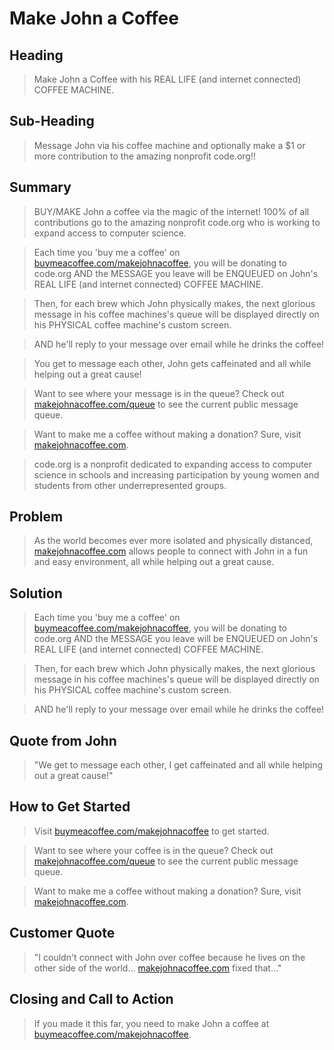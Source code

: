 # Make John a Coffee #
<!--
> This material was originally posted [here](http://www.quora.com/What-is-Amazons-approach-to-product-development-and-product-management). It is reproduced here for posterities sake.

There is an approach called "working backwards" that is widely used at Amazon. They work backwards from the customer, rather than starting with an idea for a product and trying to bolt customers onto it. While working backwards can be applied to any specific product decision, using this approach is especially important when developing new products or features.

For new initiatives a product manager typically starts by writing an internal press release announcing the finished product. The target audience for the press release is the new/updated product's customers, which can be retail customers or internal users of a tool or technology. Internal press releases are centered around the customer problem, how current solutions (internal or external) fail, and how the new product will blow away existing solutions.

If the benefits listed don't sound very interesting or exciting to customers, then perhaps they're not (and shouldn't be built). Instead, the product manager should keep iterating on the press release until they've come up with benefits that actually sound like benefits. Iterating on a press release is a lot less expensive than iterating on the product itself (and quicker!).

If the press release is more than a page and a half, it is probably too long. Keep it simple. 3-4 sentences for most paragraphs. Cut out the fat. Don't make it into a spec. You can accompany the press release with a FAQ that answers all of the other business or execution questions so the press release can stay focused on what the customer gets. My rule of thumb is that if the press release is hard to write, then the product is probably going to suck. Keep working at it until the outline for each paragraph flows.

Oh, and I also like to write press-releases in what I call "Oprah-speak" for mainstream consumer products. Imagine you're sitting on Oprah's couch and have just explained the product to her, and then you listen as she explains it to her audience. That's "Oprah-speak", not "Geek-speak".

Once the project moves into development, the press release can be used as a touchstone; a guiding light. The product team can ask themselves, "Are we building what is in the press release?" If they find they're spending time building things that aren't in the press release (overbuilding), they need to ask themselves why. This keeps product development focused on achieving the customer benefits and not building extraneous stuff that takes longer to build, takes resources to maintain, and doesn't provide real customer benefit (at least not enough to warrant inclusion in the press release).
 -->

## Heading ##
  <!-- > Name the product in a way the reader (i.e. your target customers) will understand. -->
  > Make John a Coffee with his REAL LIFE (and internet connected) COFFEE MACHINE.


## Sub-Heading ##
  <!-- > Describe who the market for the product is and what benefit they get. One sentence only underneath the title. -->
  >  Message John via his coffee machine and optionally make a $1 or more contribution to the amazing nonprofit code.org!!

## Summary ##
  <!-- > Give a summary of the product and the benefit. Assume the reader will not read anything else so make this paragraph good. -->
  > BUY/MAKE John a coffee via the magic of the internet! 100% of all contributions go to the amazing nonprofit code.org who is working to expand access to computer science.

  > Each time you 'buy me a coffee' on [buymeacoffee.com/makejohnacoffee](http://buymeacoffee.com/makejohnacoffee), you will be donating to code.org AND the MESSAGE you leave will be ENQUEUED on John's REAL LIFE (and internet connected) COFFEE MACHINE.

  > Then, for each brew which John physically makes, the next glorious message in his coffee machines's queue will be displayed directly on his PHYSICAL coffee machine's custom screen.

  > AND he'll reply to your message over email while he drinks the coffee!

  > You get to message each other, John gets caffeinated and all while helping out a great cause!

  > Want to see where your message is in the queue? Check out [makejohnacoffee.com/queue](http://makejohnacoffee.com/queue) to see the current public message queue.

  > Want to make me a coffee without making a donation? Sure, visit [makejohnacoffee.com](http://makejohnacoffee.com).


  > code.org is a nonprofit dedicated to expanding access to computer science in schools and increasing participation by young women and students from other underrepresented groups.

## Problem ##
  <!-- > Describe the problem your product solves. -->
  >As the world becomes ever more isolated and physically distanced, [makejohnacoffee.com](http://makejohnacoffee.com) allows people to connect with John in a fun and easy environment, all while helping out a great cause.

## Solution ##
  <!-- > Describe how your product elegantly solves the problem. -->
  >Each time you 'buy me a coffee' on [buymeacoffee.com/makejohnacoffee](http://buymeacoffee.com/makejohnacoffee), you will be donating to code.org AND the MESSAGE you leave will be ENQUEUED on John's REAL LIFE (and internet connected) COFFEE MACHINE.

  > Then, for each brew which John physically makes, the next glorious message in his coffee machines's queue will be displayed directly on his PHYSICAL coffee machine's custom screen.

  > AND he'll reply to your message over email while he drinks the coffee!

## Quote from John ##
  <!-- > A quote from a spokesperson in your company. -->
  > "We get to message each other, I get caffeinated and all while helping out a great cause!"

## How to Get Started ##
  <!-- > Describe how easy it is to get started. -->
  >Visit [buymeacoffee.com/makejohnacoffee](http://buymeacoffee.com/makejohnacoffee) to get started.

  > Want to see where your coffee is in the queue? Check out [makejohnacoffee.com/queue](http://makejohnacoffee.com/queue) to see the current public message queue.

  > Want to make me a coffee without making a donation? Sure, visit [makejohnacoffee.com](http://makejohnacoffee.com).

## Customer Quote ##
  <!-- > Provide a quote from a hypothetical customer that describes how they experienced the benefit. -->
  > "I couldn't connect with John over coffee because he lives on the other side of the world... [makejohnacoffee.com](http://makejohnacoffee.com) fixed that..."

## Closing and Call to Action ##
  <!-- > Wrap it up and give pointers where the reader should go next. -->
  > If you made it this far, you need to make John a coffee at [buymeacoffee.com/makejohnacoffee](http://buymeacoffee.com/makejohnacoffee).

